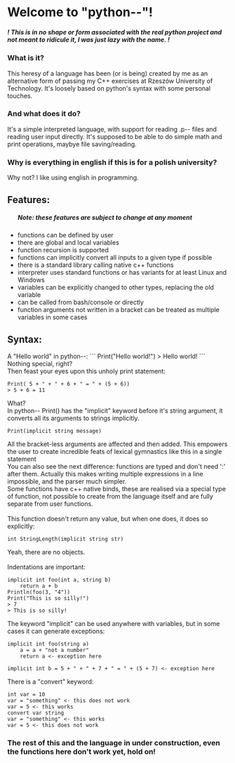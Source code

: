 <h1>Welcome to "python--"!</h1>
<h5>! This is in no shape or form associated with the real python project and not meant to ridicule it, I was just lazy with the name. !</h5>
<h3>What is it?</h3>
This heresy of a language has been (or is being) created by me as an alternative form of passing my C++ exercises at Rzeszów University of Technology. It's loosely based on python's syntax with some personal touches.
<h3>And what does it do?</h3>
It's a simple interpreted language, with support for reading .p-- files and reading user input directly. It's supposed to be able to do simple math and print operations, maybye file saving/reading.
<h3>Why is everything in english if this is for a polish university?</h3>
Why not? I like using english in programming.
<h2>Features:</h2>
<ul>
<h5>Note: these features are subject to change at any moment</h5>
<li>functions can be defined by user</li>
<li>there are global and local variables</li>
<li>function recursion is supported</li>
<li>functions can implicitly convert all inputs to a given type if possible</li>
<li>there is a standard library calling native c++ functions</li>
<li>interpreter uses standard functions or has variants for at least Linux and Windows</li>
<li>variables can be explicitly changed to other types, replacing the old variable</li>
<li>can be called from bash/console or directly</li>
<li>function arguments not written in a bracket can be treated as multiple variables in some cases</li>
</ul>
<h2>Syntax:</h2>
A "Hello world" in python--:
```
Print("Hello world!")
> Hello world!
```
Nothing special, right? </br>
Then feast your eyes upon this unholy print statement:

```
Print( 5 + " + " + 6 + " = " + (5 + 6))
> 5 + 6 = 11
```
What? </br>
In python-- Print() has the "implicit" keyword before it's string argument, it converts all its arguments to strings implicitly. 

```
Print(implicit string message)
```
All the bracket-less arguments are affected and then added. This empowers the user to create incredible feats of lexical gymnastics like this in a single statement </br>
You can also see the next difference: functions are typed and don't need ':' after them. Actually this makes writing multiple expressions in a line impossible, and the parser much simpler. </br>
Some functions have c++ native binds, these are realised via a special type of function, not possible to create from the language itself and are fully separate from user functions.</br></br>
This function doesn't return any value, but when one does, it does so explicitly:
```
int StringLength(implicit string str)
```
Yeah, there are no objects.</br></br>
Indentations are important:
```
implicit int foo(int a, string b)
    return a + b
Println(foo(3, "4"))
Print("This is so silly!")
> 7
> This is so silly!
```
The keyword "implicit" can be used anywhere with variables, but in some cases it can generate exceptions:
```
implicit int foo(string a)
    a = a + "not a number"
    return a <- exception here
    
implicit int b = 5 + " + " + 7 + " = " + (5 + 7) <- exception here
```
There is a "convert" keyword:
```
int var = 10
var = "something" <- this does not work
var = 5 <- this works
convert var string
var = "something" <- this works
var = 5 <- this does not work
```
<h3>The rest of this and the language in under construction, even the functions here don't work yet, hold on!</h3>